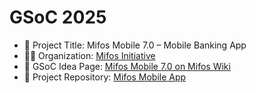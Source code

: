 # GSoC 2025

- 📌 Project Title: Mifos Mobile 7.0 – Mobile Banking App
- 🧑‍💻 Organization: [Mifos Initiative](https://github.com/openMF)
- 📄 GSoC Idea Page: [Mifos Mobile 7.0 on Mifos Wiki](https://mifosforge.jira.com/wiki/spaces/RES/pages/4271669249/Google+Summer+of+Code+2025+Ideas#Mifos-Mobile-7.0---Mobile-Banking-App)
- 📱 Project Repository: [Mifos Mobile App](https://github.com/openMF/mifos-mobile)
